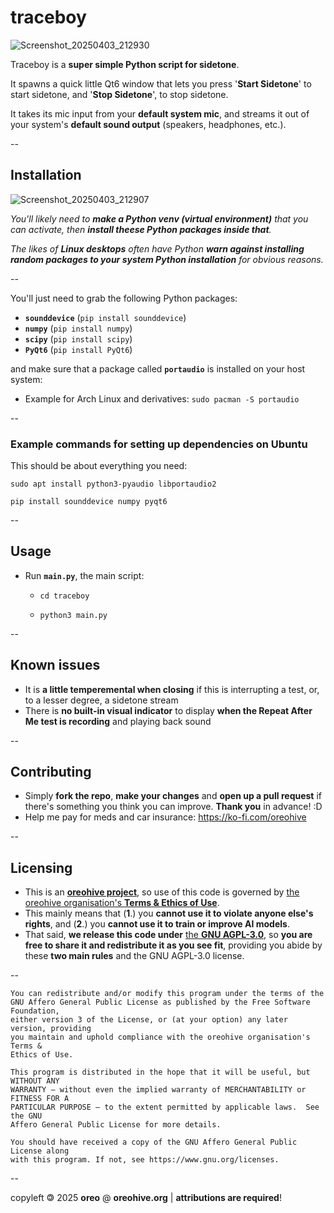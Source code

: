 # traceboy
![Screenshot_20250403_212930](https://github.com/user-attachments/assets/40276502-65a1-4def-9e37-061292c69d5a)

Traceboy is a **super simple Python script for sidetone**.

It spawns a quick little Qt6 window that lets you press '**Start Sidetone**' to start sidetone, and '**Stop Sidetone**', to stop sidetone.

It takes its mic input from your **default system mic**, and streams it out of your system's **default sound output** (speakers, headphones, etc.).

--

## Installation
![Screenshot_20250403_212907](https://github.com/user-attachments/assets/3b7cc780-54fd-4853-b029-c69b3e05cd54)

*You'll likely need to **make a Python venv (virtual environment)** that you can activate, then **install theese Python packages inside that**.*

*The likes of **Linux desktops** often have Python **warn against installing random packages to your system Python installation** for obvious reasons.*

--

You'll just need to grab the following Python packages:
- **`sounddevice`** (```pip install sounddevice```)
- **`numpy`** (```pip install numpy```)
- **`scipy`** (```pip install scipy```)
- **`PyQt6`** (```pip install PyQt6```)

and make sure that a package called **`portaudio`** is installed on your host system:
- Example for Arch Linux and derivatives: ```sudo pacman -S portaudio```

--

### Example commands for setting up dependencies on Ubuntu
This should be about everything you need:

```sudo apt install python3-pyaudio libportaudio2```

```pip install sounddevice numpy pyqt6```

--

## Usage

- Run **`main.py`**, the main script:

  - ```cd traceboy```

  - ```python3 main.py```

--

## Known issues

- It is **a little temperemental when closing** if this is interrupting a test, or, to a lesser degree, a sidetone stream
- There is **no built-in visual indicator** to display **when the Repeat After Me test is recording** and playing back sound

--

## Contributing

- Simply **fork the repo**, **make your changes** and **open up a pull request** if there's something you think you can improve. **Thank you** in advance! :D
- Help me pay for meds and car insurance: https://ko-fi.com/oreohive

--

## Licensing

- This is an [**oreohive project**](https://www.oreohive.org/onboarding), so use of this code is governed by [the oreohive organisation's **Terms & Ethics of Use**](https://www.oreohive.org/onboarding).
- This mainly means that (**1**.) you **cannot use it to violate anyone else's rights**, and (**2**.) you **cannot use it to train or improve AI models**.
- That said, **we release this code under** [the **GNU AGPL-3.0**](https://www.gnu.org/licenses/agpl-3.0.en.html), so **you are free to share it and redistribute it as you see fit**, providing you abide by these **two main rules** and the GNU AGPL-3.0 license.

--

```
You can redistribute and/or modify this program under the terms of the
GNU Affero General Public License as published by the Free Software Foundation,
either version 3 of the License, or (at your option) any later version, providing
you maintain and uphold compliance with the oreohive organisation's Terms &
Ethics of Use.

This program is distributed in the hope that it will be useful, but WITHOUT ANY
WARRANTY — without even the implied warranty of MERCHANTABILITY or FITNESS FOR A
PARTICULAR PURPOSE — to the extent permitted by applicable laws.  See the GNU
Affero General Public License for more details.

You should have received a copy of the GNU Affero General Public License along
with this program. If not, see https://www.gnu.org/licenses.
```

--

copyleft 🄯 2025 **oreo**  @ **oreohive.org** | **attributions are required**!
